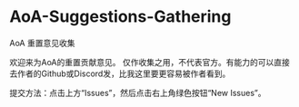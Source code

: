# AoA-Suggestions-Gathering
AoA 重置意见收集

欢迎来为AoA的重置贡献意见。
仅作收集之用，不代表官方。有能力的可以直接去作者的Github或Discord发，比我这里要更容易被作者看到。

提交方法：点击上方“Issues”，然后点击右上角绿色按钮“New Issues”。
